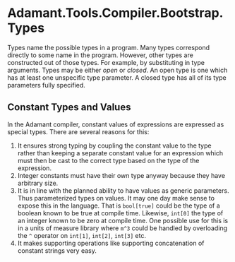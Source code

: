 # Adamant.Tools.Compiler.Bootstrap.Types

Types name the possible types in a program. Many types correspond directly to some name in the program. However, other types are constructed out of those types. For example, by substituting in type arguments. Types may be either *open* or *closed*. An open type is one which has at least one unspecific type parameter. A closed type has all of its type parameters fully specified.

## Constant Types and Values

In the Adamant compiler, constant values of expressions are expressed as special types. There are several reasons for this:

1. It ensures strong typing by coupling the constant value to the type rather than keeping a separate constant value for an expression which must then be cast to the correct type based on the type of the expression.
2. Integer constants must have their own type anyway because they have arbitrary size.
3. It is in line with the planned ability to have values as generic parameters. Thus parameterized types on values. It may one day make sense to expose this in the language. That is `bool[true]` could be the type of a boolean known to be true at compile time. Likewise, `int[0]` the type of an integer known to be zero at compile time. One possible use for this is in a units of measure library where `m^3` could be handled by overloading the `^` operator on `int[1]`, `int[2]`, `int[3]` etc.
4. It makes supporting operations like supporting concatenation of constant strings very easy.
